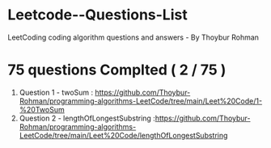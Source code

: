 # Leetcode--Questions-List
LeetCoding coding algorithm questions and answers - By Thoybur Rohman

# 75 questions Complted ( 2 / 75 )

1) Question 1 - twoSum : https://github.com/Thoybur-Rohman/programming-algorithms-LeetCode/tree/main/Leet%20Code/1-%20TwoSum
2) Question 2 - lengthOfLongestSubstring :https://github.com/Thoybur-Rohman/programming-algorithms-LeetCode/tree/main/Leet%20Code/lengthOfLongestSubstring
